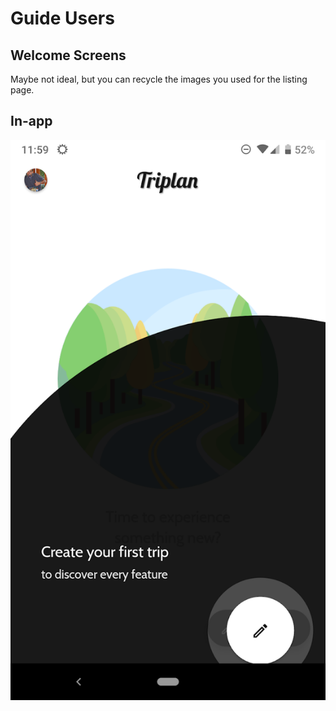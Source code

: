 # Guide Users

## Welcome Screens
Maybe not ideal, but you can recycle the images you used for the listing page.

## In-app
<img src="assets/2019-01-09-14-20-34.png" width=""/>
